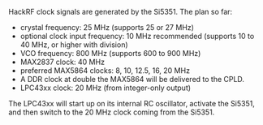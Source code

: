 HackRF clock signals are generated by the Si5351.  The plan so far:

* crystal frequency: 25 MHz (supports 25 or 27 MHz)
* optional clock input frequency: 10 MHz recommended (supports 10 to 40 MHz, or higher with division)
* VCO frequency: 800 MHz (supports 600 to 900 MHz)
* MAX2837 clock: 40 MHz
* preferred MAX5864 clocks: 8, 10, 12.5, 16, 20 MHz
* A DDR clock at double the MAX5864 will be delivered to the CPLD.
* LPC43xx clock: 20 MHz (from integer-only output)

The LPC43xx will start up on its internal RC oscillator, activate the Si5351, and then switch to the 20 MHz clock coming from the Si5351.